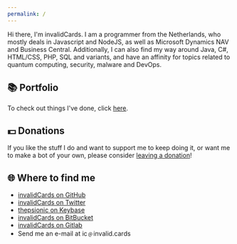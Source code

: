 ```yaml
---
permalink: /
---
```


Hi there, I'm invalidCards. I am a programmer from the Netherlands, who mostly deals in Javascript and NodeJS, as well as Microsoft Dynamics NAV and Business Central. Additionally, I can also find my way around Java, C#, HTML/CSS, PHP, SQL and variants, and have an affinity for topics related to quantum computing, security, malware and DevOps.

## 📚 Portfolio
To check out things I've done, click [here](/portfolio).

## 💵 Donations
If you like the stuff I do and want to support me to keep doing it, or want me to make a bot of your own, please consider [leaving a donation](/donations)!

## 🌐 Where to find me
* [invalidCards on GitHub](https://github.com/invalidCards)
* [invalidCards on Twitter](https://twitter.com/invalidCards)
* [thepsionic on Keybase](https://keybase.io/thepsionic)
* [invalidCards on BitBucket](https://bitbucket.org/invalidCards)
* [invalidCards on Gitlab](https://gitlab.com/u/invalidCards)
* Send me an e-mail at ic﹫invalid.cards

